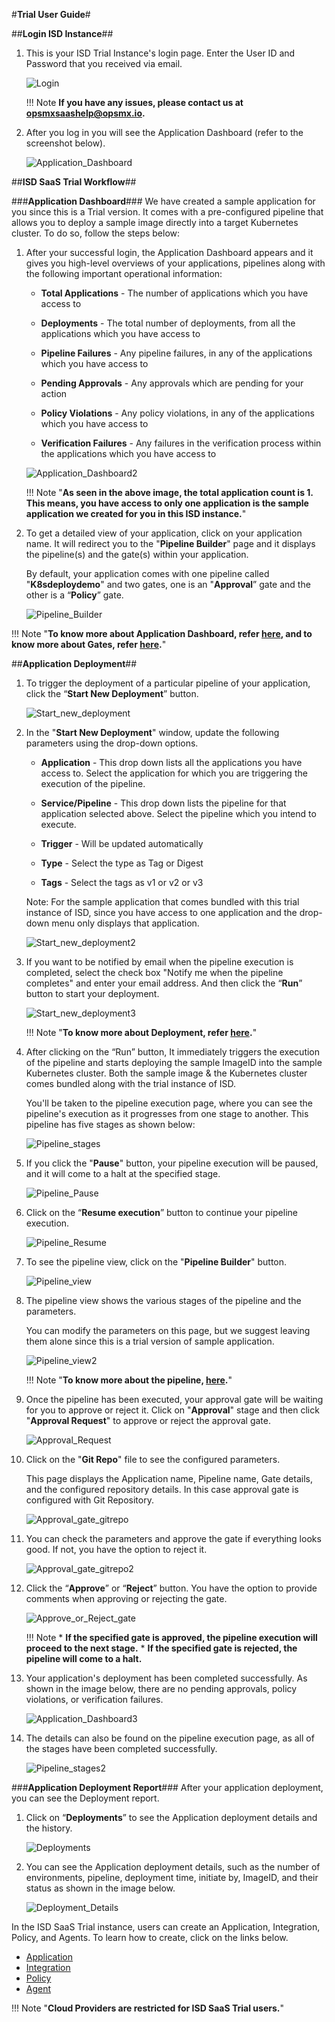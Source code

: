 #**Trial User Guide**#

##**Login ISD Instance**##

1. This is your ISD Trial Instance's login page. Enter the User ID and Password that you received via email.

	![Login](./Login.png)

	!!! Note 
            **If you have any issues, please contact us at opsmxsaashelp@opsmx.io.**

2. After you log in you will see the Application Dashboard (refer to the screenshot below).

	![Application_Dashboard](./Application_Dashboard.png)

##**ISD SaaS Trial Workflow**##

###**Application Dashboard**###
We have created a sample application for you since this is a Trial version. It comes with a pre-configured 
pipeline that allows you to deploy a sample image directly into a target Kubernetes cluster. 
To do so, follow the steps below:

1. After your successful login, the Application Dashboard appears and it gives you high-level overviews 
of your applications, pipelines along with the following important operational information:

	* **Total Applications** - The number of applications which you have access to

	* **Deployments** - The total number of deployments, from all the applications which you have access to

 	* **Pipeline Failures** - Any pipeline failures, in any of the applications which you have access to 

 	* **Pending Approvals** - Any approvals which are pending for your action

 	* **Policy Violations** - Any policy violations, in any of the applications which you have access to 

 	* **Verification Failures** - Any failures in the verification process within the applications which you have access to

	![Application_Dashboard2](./Application_Dashboard2.png)

	!!! Note "**As seen in the above image, the total application count is 1. This means, you have access to only one application is the sample application we created for you in this ISD instance.**"

2. To get a detailed view of your application, click on your application name. 
It will redirect you to the "**Pipeline Builder**" page and it displays the pipeline(s) and the gate(s) within your application.

    By default, your application comes with one pipeline called "**K8sdeploydemo**" and two gates, one is an "**Approval**” gate 
and the other is a “**Policy**” gate.

	![Pipeline_Builder](./Pipeline_Builder.png)

!!! Note "**To know more about Application Dashboard, refer [here](https://docs.opsmx.com/products/data-and-intelligence-module-autopilot/observability/application-dashboard), and to know more about Gates, refer [here](https://docs.opsmx.com/quickstart-guide/manage-pipelines/add-intelligent-gates-to-the-pipeline).**"

##**Application Deployment**##

1. To trigger the deployment of a particular pipeline of your application, click the “**Start New Deployment**” button.

	![Start_new_deployment](./Start_new_deployment.png)

2. In the "**Start New Deployment**" window, update the following parameters using the drop-down options.

	* **Application** - This drop down lists all the applications you have access to. Select the application for 
which you are triggering the execution of the pipeline.

	* **Service/Pipeline** - This drop down lists the pipeline for that application selected above. 
Select the pipeline which you intend to execute.
 
	* **Trigger** - Will be updated automatically
 
	* **Type** - Select the type as Tag or Digest
 
	* **Tags** - Select the tags as v1 or v2 or v3

	Note: For the sample application that comes bundled with this trial instance of ISD, 
since you have access to one application and the drop-down menu only displays that application.

	![Start_new_deployment2](./Start_new_deployment2.png)

3. If you want to be notified by email when the pipeline execution is completed, select the check 
box "Notify me when the pipeline completes" and enter your email address. And then click the “**Run**” 
button to start your deployment.

	![Start_new_deployment3](./Start_new_deployment3.png)

	!!! Note "**To know more about Deployment, refer [here](https://docs.opsmx.com/quickstart-guide/manage-pipelines/run-deployments-execute-pipelines).**"

4. After clicking on the “Run” button, It immediately triggers the execution of the pipeline and starts 
deploying the sample ImageID into the sample Kubernetes cluster. Both the sample image & the Kubernetes 
cluster comes bundled along with the trial instance of ISD.

	You'll be taken to the pipeline execution page, where you can see the pipeline's execution as it progresses 
from one stage to another. This pipeline has five stages as shown below:

	![Pipeline_stages](./Pipeline_stages.png)

5.  If you click the "**Pause**" button, your pipeline execution will be paused, and it will come to a halt at 
the specified stage.

	![Pipeline_Pause](./Pipeline_Pause.png)

6.  Click on the “**Resume execution**” button to continue your pipeline execution.

	![Pipeline_Resume](./Pipeline_Resume.png)

7. To see the pipeline view, click on the "**Pipeline Builder**" button.

	![Pipeline_view](./Pipeline_view.png)

8. The pipeline view shows the various stages of the pipeline and the parameters.

	You can modify the parameters on this page, but we suggest leaving them alone since this is a 
trial version of sample application.

	![Pipeline_view2](./Pipeline_view2.png)

	!!! Note "**To know more about the pipeline, [here](https://docs.opsmx.com/quickstart-guide/manage-pipelines/run-deployments-execute-pipelines).**"

9. Once the pipeline has been executed, your approval gate will be waiting for you to approve or reject it. 
Click on "**Approval**" stage and then click "**Approval Request**" to approve or reject the approval gate.

	![Approval_Request](./Approval_Request.png)

10. Click on the "**Git Repo**" file to see the configured parameters.
	
	This page displays the Application name, Pipeline name, Gate details, and the configured repository details. 
In this case approval gate is configured with Git Repository. 

	![Approval_gate_gitrepo](./Approval_gate_gitrepo.png)

11. You can check the parameters and approve the gate if everything looks good. If not, you have the option 
to reject it.

	![Approval_gate_gitrepo2](./Approval_gate_gitrepo2.png)

12. Click the “**Approve**” or “**Reject**” button. You have the option to provide comments when approving or 
rejecting the gate.

	![Approve_or_Reject_gate](./Approve_or_Reject_gate.png)

	!!! Note
        * **If the specified gate is approved, the pipeline execution will proceed to the next stage.**
    	* **If the specified gate is rejected, the pipeline will come to a halt.**

13. Your application's deployment has been completed successfully. As shown in the image below, there are no 
pending approvals, policy violations, or verification failures.

	![Application_Dashboard3](./Application_Dashboard3.png)

14. The details can also be found on the pipeline execution page, as all of the stages have been completed successfully.

	![Pipeline_stages2](./Pipeline_stages2.png)

###**Application Deployment Report**###
After your application deployment, you can see the Deployment report.

1. Click on “**Deployments**” to see the Application deployment details and the history.

	![Deployments](./Deployments.png)

2.  You can see the Application deployment details, such as the number of environments, pipeline, deployment time, 
initiate by, ImageID, and their status as shown in the image below.

	![Deployment_Details](./Deployment_Details.png)

In the ISD SaaS Trial instance, users can create an Application, Integration, Policy, and Agents. 
To learn how to create, click on the links below.

* [Application](https://docs.opsmx.com/quickstart-guide/manage-applications/create-an-application)
* [Integration](https://docs.opsmx.com/quickstart-guide/configure-integrations/add-integrations)
* [Policy](https://docs.opsmx.com/quickstart-guide/manage-policy/create-policy)
* [Agent](https://docs.opsmx.com/quickstart-guide/agent-configuration/add-a-new-agent)

!!! Note "**Cloud Providers are restricted for ISD SaaS Trial users.**"
 

